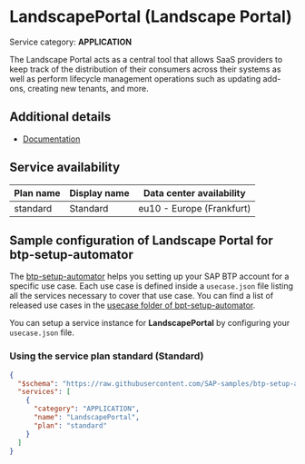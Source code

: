 # LandscapePortal (Landscape Portal)

Service category: **APPLICATION**

The Landscape Portal acts as a central tool that allows SaaS providers to keep track of the distribution of their consumers across their systems as well as perform lifecycle management operations such as updating add-ons, creating new tenants, and more.

## Additional details

- [Documentation](https://help.sap.com/viewer/65de2977205c403bbc107264b8eccf4b/Cloud/en-US/5eb70fb003954619b09224167a0afaa4.html)

## Service availability

| Plan name | Display name | Data center availability  |
|------|----------------|---------------------------|
|  standard  |  Standard  | eu10 - Europe (Frankfurt)  |

## Sample configuration of **Landscape Portal** for btp-setup-automator

The [btp-setup-automator](https://github.com/SAP-samples/btp-setup-automator) helps you setting up your SAP BTP account for a specific use case. Each use case is defined inside a `usecase.json` file listing all the services necessary to cover that use case. You can find a list of released use cases in the [usecase folder of bpt-setup-automator](https://github.com/SAP-samples/btp-setup-automator/tree/main/usecases).

You can setup a service instance for **LandscapePortal** by configuring your `usecase.json` file.

### Using the service plan **standard** (Standard)

```json
{
  "$schema": "https://raw.githubusercontent.com/SAP-samples/btp-setup-automator/main/libs/btpsa-usecase.json",
  "services": [
    {
      "category": "APPLICATION",
      "name": "LandscapePortal",
      "plan": "standard"
    }
  ]
}
```
